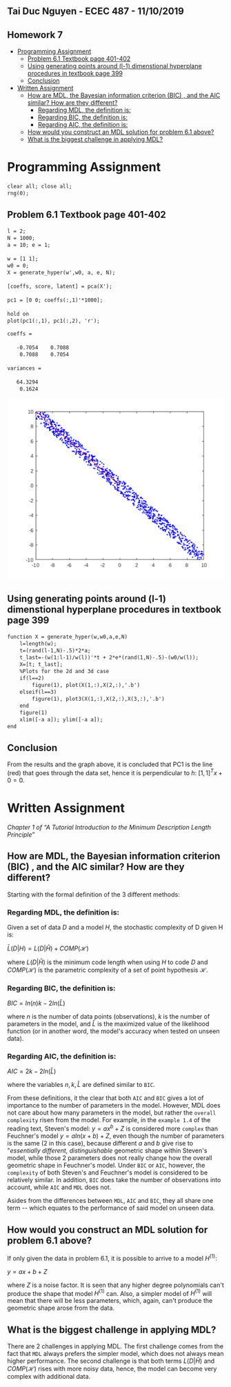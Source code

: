 ## Tai Duc Nguyen - ECEC 487 - 11/10/2019

## Homework 7

- [Programming Assignment](#programming-assignment)
  - [Problem 6.1 Textbook page 401-402](#problem-61-textbook-page-401-402)
  - [Using generating points around (l-1) dimenstional hyperplane procedures in textbook page 399](#using-generating-points-around-l-1-dimenstional-hyperplane-procedures-in-textbook-page-399)
  - [Conclusion](#conclusion)
- [Written Assignment](#written-assignment)
  - [How are MDL, the Bayesian information criterion (BIC) , and the AIC similar? How are they different?](#how-are-mdl-the-bayesian-information-criterion-bic--and-the-aic-similar-how-are-they-different)
    - [Regarding MDL, the definition is:](#regarding-mdl-the-definition-is)
    - [Regarding BIC, the definition is:](#regarding-bic-the-definition-is)
    - [Regarding AIC, the definition is:](#regarding-aic-the-definition-is)
  - [How would you construct an MDL solution for problem 6.1 above?](#how-would-you-construct-an-mdl-solution-for-problem-61-above)
  - [What is the biggest challenge in applying MDL?](#what-is-the-biggest-challenge-in-applying-mdl)

# Programming Assignment

```
clear all; close all;
rng(0);
```

## Problem 6.1 Textbook page 401-402
```
l = 2;
N = 1000;
a = 10; e = 1;

w = [1 1];
w0 = 0;
X = generate_hyper(w',w0, a, e, N);

[coeffs, score, latent] = pca(X');

pc1 = [0 0; coeffs(:,1)'*1000];

hold on
plot(pc1(:,1), pc1(:,2), 'r');
```

```
coeffs =

   -0.7054    0.7088
    0.7088    0.7054

variances =

   64.3294
    0.1624
```
![graph](pb6_1_hw7.png)


## Using generating points around (l-1) dimenstional hyperplane procedures in textbook page 399
```
function X = generate_hyper(w,w0,a,e,N)
    l=length(w);
    t=(rand(l-1,N)-.5)*2*a;
    t_last=-(w(1:l-1)/w(l))'*t + 2*e*(rand(1,N)-.5)-(w0/w(l));
    X=[t; t_last];
    %Plots for the 2d and 3d case
    if(l==2)
        figure(1), plot(X(1,:),X(2,:),'.b')
    elseif(l==3)
        figure(1), plot3(X(1,:),X(2,:),X(3,:),'.b')
    end
    figure(1)
    xlim([-a a]); ylim([-a a]);
end
```

## Conclusion
From the results and the graph above, it is concluded that PC1 is the line (red) that goes through the data set, hence it is perpendicular to $h$: $[1, 1]^Tx + 0 = 0$.

# Written Assignment
*Chapter 1 of “A Tutorial Introduction to the Minimum Description Length Principle”*


## How are MDL, the Bayesian information criterion (BIC) , and the AIC similar? How are they different?
Starting with the formal definition of the 3 different methods:

### Regarding MDL, the definition is:

Given a set of data $D$ and a model $H$, the stochastic complexity of D given H is:

$\bar{L}(D|H) =  L(D|\hat{H}) + COMP(\mathcal{H})$

where $L(D|\hat{H})$ is the minimum code length when using $H$ to code $D$ and $COMP(\mathcal{H})$ is the parametric complexity of a set of point hypothesis $\mathcal{H}$.

### Regarding BIC, the definition is:

$BIC = ln(n)k - 2ln(\hat{L})$

where $n$ is the number of data points (observations), $k$ is the number of parameters in the model, and $\hat{L}$ is the maximized value of the likelihood function (or in another word, the model's accuracy when tested on unseen data).

### Regarding AIC, the definition is:

$AIC = 2k - 2ln(\hat{L})$

where the variables $n, k, \hat{L}$ are defined similar to `BIC`.

From these definitions, it the clear that both `AIC` and `BIC` gives a lot of importance to the number of parameters in the model. However, MDL does not care about how many parameters in the model, but rather the `overall complexity` risen from the model. For example, in the `example 1.4` of the reading text, Steven's model: $y = ax^b + Z$ is considered more `complex` than Feuchner's model $y = aln(x + b) + Z$, even though the number of parameters is the same (2 in this case), because different $a$ and $b$ give rise to "*essentially different, distinguishable* geometric shape within Steven's model, while those 2 parameters does not really change how the overall geometric shape in Feuchner's model. Under `BIC` or `AIC`, however, the `complexity` of both Steven's and Feuchner's model is considered to be relatively similar. In addition, `BIC` does take the number of observations into account, while `AIC` and `MDL` does not.

Asides from the differences between `MDL`, `AIC` and `BIC`, they all share one term -- which equates to the performance of said model on unseen data. 

## How would you construct an MDL solution for problem 6.1 above?
If only given the data in problem 6.1, it is possible to arrive to a model $H^{(1)}$:

$y = ax+b +Z$

where $Z$ is a noise factor. It is seen that any higher degree polynomials can't produce the shape that model $H^{(1)}$ can. Also, a simpler model of $H^{(1)}$ will mean that there will be less parameters, which, again, can't produce the geometric shape arose from the data.


## What is the biggest challenge in applying MDL?
There are 2 challenges in applying MDL. The first challenge comes from the fact that `MDL` always prefers the simpler model, which does not always mean higher performance. The second challenge is that both terms $L(D|\hat{H})$ and $COMP(\mathcal{H})$ rises with more noisy data, hence, the model can become very complex with additional data.




